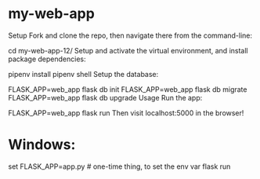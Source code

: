 # my-web-app
Setup
Fork and clone the repo, then navigate there from the command-line:

cd my-web-app-12/
Setup and activate the virtual environment, and install package dependencies:

pipenv install
pipenv shell
Setup the database:

FLASK_APP=web_app flask db init
FLASK_APP=web_app flask db migrate
FLASK_APP=web_app flask db upgrade
Usage
Run the app:

FLASK_APP=web_app flask run
Then visit localhost:5000 in the browser!

# Windows:
set FLASK_APP=app.py # one-time thing, to set the env var
flask run